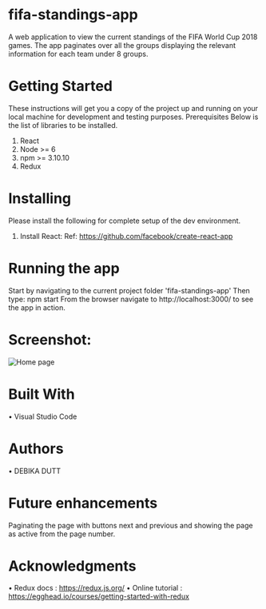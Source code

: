 # fifa-standings-app
A web application to view the current standings of the FIFA World Cup 2018 games. The app paginates over all the groups displaying the relevant information for each team under 8 groups.

# Getting Started
These instructions will get you a copy of the project up and running on your local machine for development and testing purposes. 
Prerequisites
Below is the list of libraries to be installed.
1.	React
2.	Node >= 6
3.  npm >= 3.10.10
4.  Redux

# Installing
Please install the following for complete setup of the dev environment.
1.	Install React: 
Ref: https://github.com/facebook/create-react-app

# Running the app
Start by navigating to the current project folder 'fifa-standings-app'
Then type:
npm start
From the browser navigate to http://localhost:3000/ to see the app in action.

# Screenshot: 
![Home page](https://github.com/debikadutt/fifa-standings-app1/blob/master/src/fifa-2018.JPG)

# Built With
•	Visual Studio Code

# Authors
•	DEBIKA DUTT

# Future enhancements
Paginating the page with buttons next and previous and showing the page as active from the page number.

# Acknowledgments
•	Redux docs : https://redux.js.org/ 
•	Online tutorial : https://egghead.io/courses/getting-started-with-redux
